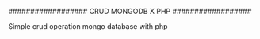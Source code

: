 ##################
CRUD MONGODB X PHP
##################

Simple crud operation mongo database with php
